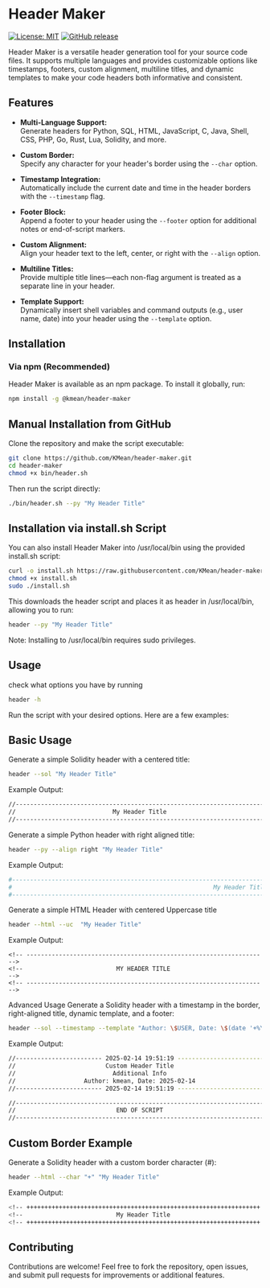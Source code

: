 # Header Maker
[![License: MIT](https://img.shields.io/badge/License-MIT-yellow.svg)](https://opensource.org/licenses/MIT)
[![GitHub release](https://img.shields.io/github/release/KMean/header-maker.svg)](https://github.com/KMean/header-maker/releases/)


Header Maker is a versatile header generation tool for your source code files. It supports multiple languages and provides customizable options like timestamps, footers, custom alignment, multiline titles, and dynamic templates to make your code headers both informative and consistent.

## Features

- **Multi-Language Support:**  
  Generate headers for Python, SQL, HTML, JavaScript, C, Java, Shell, CSS, PHP, Go, Rust, Lua, Solidity, and more.

- **Custom Border:**  
  Specify any character for your header's border using the `--char` option.

- **Timestamp Integration:**  
  Automatically include the current date and time in the header borders with the `--timestamp` flag.

- **Footer Block:**  
  Append a footer to your header using the `--footer` option for additional notes or end-of-script markers.

- **Custom Alignment:**  
  Align your header text to the left, center, or right with the `--align` option.

- **Multiline Titles:**  
  Provide multiple title lines—each non-flag argument is treated as a separate line in your header.

- **Template Support:**  
  Dynamically insert shell variables and command outputs (e.g., user name, date) into your header using the `--template` option.

## Installation

### Via npm (Recommended)

Header Maker is available as an npm package. To install it globally, run:

```bash
npm install -g @kmean/header-maker

```
## Manual Installation from GitHub
Clone the repository and make the script executable:

```bash
git clone https://github.com/KMean/header-maker.git
cd header-maker
chmod +x bin/header.sh
```
Then run the script directly:

```bash
./bin/header.sh --py "My Header Title"
```
## Installation via install.sh Script
You can also install Header Maker into /usr/local/bin using the provided install.sh script:

```bash
curl -o install.sh https://raw.githubusercontent.com/KMean/header-maker/master/install.sh
chmod +x install.sh
sudo ./install.sh
```
This downloads the header script and places it as header in /usr/local/bin, allowing you to run:

```bash
header --py "My Header Title"
```
Note: Installing to /usr/local/bin requires sudo privileges.

## Usage

check what options you have by running
```bash
header -h
```
Run the script with your desired options. Here are a few examples:

## Basic Usage
Generate a simple Solidity header with a centered title:

```bash
header --sol "My Header Title"
```
Example Output:
```bash
//----------------------------------------------------------------------//
//                           My Header Title                            //
//----------------------------------------------------------------------//
```
Generate a simple Python header with right aligned title:
```bash
header --py --align right "My Header Title"
```
Example Output:
```bash
#------------------------------------------------------------------------#
#                                                        My Header Title #
#------------------------------------------------------------------------#
```

Generate a simple HTML Header with centered Uppercase title
```bash
header --html --uc  "My Header Title"
```
Example Output:
```
<!-- ----------------------------------------------------------------- -->
<!--                          MY HEADER TITLE                          -->
<!-- ----------------------------------------------------------------- -->
```

Advanced Usage
Generate a Solidity header with a timestamp in the border, right-aligned title, dynamic template, and a footer:

```bash
header --sol --timestamp --template "Author: \$USER, Date: \$(date '+%Y-%m-%d')" --footer "END OF SCRIPT" "Custom Header Title" "Additional Info"
```

Example Output:

```bash
//------------------------ 2025-02-14 19:51:19 -------------------------//
//                         Custom Header Title                          //
//                           Additional Info                            //
//                   Author: kmean, Date: 2025-02-14                    //
//------------------------ 2025-02-14 19:51:19 -------------------------//

//----------------------------------------------------------------------//
//                            END OF SCRIPT                             //
//----------------------------------------------------------------------//
```
## Custom Border Example
Generate a Solidity header with a custom border character (#):

```bash
header --html --char "+" "My Header Title"
```
Example Output:

```bash
<!-- +++++++++++++++++++++++++++++++++++++++++++++++++++++++++++++++++ -->
<!--                          My Header Title                          -->
<!-- +++++++++++++++++++++++++++++++++++++++++++++++++++++++++++++++++ -->
```
## Contributing
Contributions are welcome! Feel free to fork the repository, open issues, and submit pull requests for improvements or additional features.
